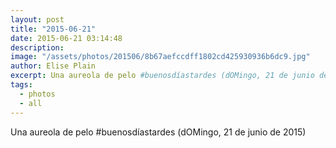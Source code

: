 ```yaml
---
layout: post
title: "2015-06-21"
date: 2015-06-21 03:14:48
description: 
image: "/assets/photos/201506/8b67aefccdff1802cd425930936b6dc9.jpg"
author: Elise Plain
excerpt: Una aureola de pelo #buenosdíastardes (dOMingo, 21 de junio de 2015)
tags: 
  - photos
  - all
---
```


Una aureola de pelo #buenosdíastardes (dOMingo, 21 de junio de 2015)
<p></p>
